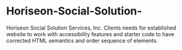 # Horiseon-Social-Solution-
Horiseon Social Solution Services, Inc. Clients needs for established website to work with accessibility features and starter code to have corrected HTML semantics and order sequence of elements.
